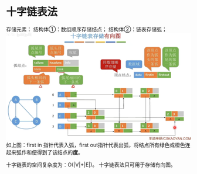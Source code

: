 


# 十字链表法
存储元素：
结构体①：数组顺序存储结点；
结构体②：链表存储弧；
![输入图片说明](/imgs/2025-07-04/pqP4DdWig0MlDZDG.jpeg)
如上图：first in 指针代表入弧，first out指针代表出弧，将结点所有绿色或橙色连起来弧作和便得到了该结点的**度**。

十字链表的空间复杂度为：O(|V|+|E|)。
十字链表法只可用于存储有向图。
<!--stackedit_data:
eyJoaXN0b3J5IjpbODU5OTk2OTYyLC0xODUzNDM1NzIyLDQ0MD
kwNTYxOV19
-->